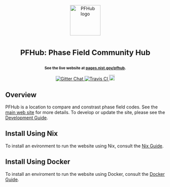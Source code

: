 <p align="center">
<img src="https://raw.githubusercontent.com/usnistgov/pfhub/nist-pages/images/favicon/favicon-96x96.png"
     height="96"
     alt="PFHub logo"
     class="inline">
</p>

<h1> <p align="center"><sup><strong>
PFHub: Phase Field Community Hub
</strong></sup></p>
</h1>

<p align="center"><sup><strong>
See the live website at <a href="https://pages.nist.gov/pfhub">pages.nist.gov/pfhub</a>.
</strong></sup></p>

<p align="center">
<a href="https://gitter.im/usnistgov/chimad-phase-field" target="_blank">
<img src="https://img.shields.io/gitter/room/gitterHQ/gitter.svg"
alt="Gitter Chat">
</a>
<a href="https://travis-ci.org/usnistgov/pfhub" target="_blank">
<img src="https://api.travis-ci.org/usnistgov/pfhub.svg"
alt="Travis CI">
</a>
<a href="https://github.com/usnistgov/pfhub/blob/nist-pages/LICENSE.md">
<img src="https://img.shields.io/badge/license-mit-blue.svg" alt="License" height="18">
</a>
</p>

## Overview

PFHub is a location to compare and constrast phase field codes. See
the [main web site](https://pages.nist.gov/pfhub) for
more details. To develop or update the site, please see the
[Development
Guide](https://pages.nist.gov/pfhub/DEVELOPMENT).

## Install Using Nix

To install an evironment to run the website using Nix, consult the
[Nix Guide](./NIX.md).

## Install Using Docker

To install an enviroment to run the website using Docker, consult the
[Docker Guide](./DOCKER.md).
